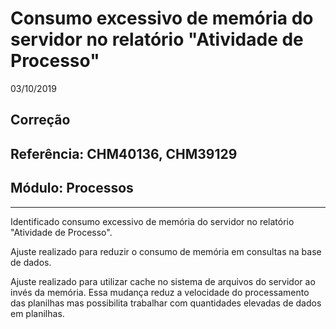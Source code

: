 # Consumo excessivo de memória do servidor no relatório "Atividade de Processo"
03/10/2019
## Correção
## Referência: CHM40136, CHM39129
## Módulo: Processos
***

Identificado consumo excessivo de memória do servidor no relatório "Atividade de Processo".

Ajuste realizado para reduzir o consumo de memória em consultas na base de dados.

Ajuste realizado para utilizar cache no sistema de arquivos do servidor ao invés da memória. Essa mudança reduz a velocidade do processamento das planilhas mas possibilita trabalhar com quantidades elevadas de dados em planilhas.